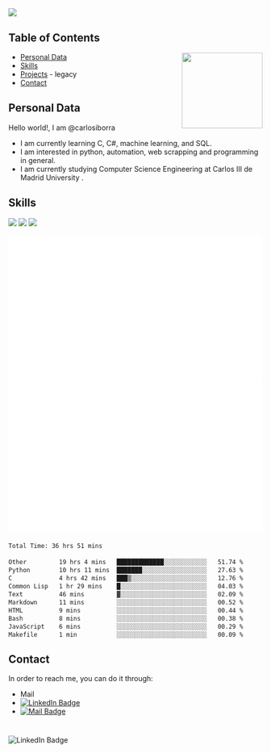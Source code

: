 <!-- Hello World! This is Carlos Iborra's readme -->

<a href = "url"><img src = "https://user-images.githubusercontent.com/41797418/153309984-33746328-34c8-45d9-8810-296fdc9a1686.gif" align="center" ></a>

## Table of Contents
<a href = "url"><img src = "https://media.giphy.com/media/jdPMeyv9rn0hZHh8n9/giphy.gifhttps://media.giphy.com/media/kH1DBkPNyZPOk0BxrM/giphy.gif" align="right" width="160" height="150"></a>
* [Personal Data](#personal-data) 
* [Skills](#skills)
* [Projects](#projects) - legacy
* [Contact](#contact)

## Personal Data
Hello world!, I am @carlosiborra
  - I am currently learning C, C#, machine learning, and SQL.
  - I am interested in python, automation, web scrapping and programming in general.
  - I am currently studying Computer Science Engineering at Carlos III de Madrid University .

## Skills
![](https://img.shields.io/badge/Code-Python-informational?style=flat&logo=python&logoColor=white&color=yellow)
![](https://img.shields.io/badge/Code-Selenium-informational?style=flat&logo=Selenium&logoColor=white&color=brown)
![](https://img.shields.io/badge/Code-Arduino-informational?style=flat&logo=Arduino&logoColor=white&color=lightgrey)

<!-- This better GitHub stats were provided by https://github.com/jstrieb/github-stats -->
<a href="https://github.com/carlosiborra/Better-GitHub-Stats">
<img src="https://github.com/carlosiborra/Better-GitHub-Stats/blob/master/generated/overview.svg#gh-dark-mode-only" />
<img src="https://github.com/carlosiborra/Better-GitHub-Stats/blob/master/generated/languages.svg#gh-dark-mode-only" />
</a>

<!--START_SECTION:waka-->

```text
Total Time: 36 hrs 51 mins

Other         19 hrs 4 mins   █████████████░░░░░░░░░░░░   51.74 %
Python        10 hrs 11 mins  ███████░░░░░░░░░░░░░░░░░░   27.63 %
C             4 hrs 42 mins   ███▒░░░░░░░░░░░░░░░░░░░░░   12.76 %
Common Lisp   1 hr 29 mins    █░░░░░░░░░░░░░░░░░░░░░░░░   04.03 %
Text          46 mins         ▓░░░░░░░░░░░░░░░░░░░░░░░░   02.09 %
Markdown      11 mins         ░░░░░░░░░░░░░░░░░░░░░░░░░   00.52 %
HTML          9 mins          ░░░░░░░░░░░░░░░░░░░░░░░░░   00.44 %
Bash          8 mins          ░░░░░░░░░░░░░░░░░░░░░░░░░   00.38 %
JavaScript    6 mins          ░░░░░░░░░░░░░░░░░░░░░░░░░   00.29 %
Makefile      1 min           ░░░░░░░░░░░░░░░░░░░░░░░░░   00.09 %
```

<!--END_SECTION:waka-->

## Contact
In order to reach me, you can do it through:
  - Mail
  - [![LinkedIn Badge](https://img.shields.io/badge/LinkedIn-Profile-informational?style=flat&logo=linkedin&logoColor=white&color=0D76A8)](https://www.linkedin.com/in/carlos-iborra-llopis-bb84a1214/)
  - [![Mail Badge](https://img.shields.io/static/v1?label=My&message=WebPage&color=red)](https://carlosiborra.github.io/carlosiborra/)

#
![LinkedIn Badge](http://ForTheBadge.com/images/badges/built-by-developers.svg)

<!-- See you! -->
